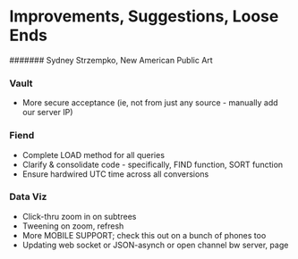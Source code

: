 # Improvements, Suggestions, Loose Ends
####### Sydney Strzempko, New American Public Art

### Vault
* More secure acceptance (ie, not from just any source - manually add our server IP)

### Fiend
* Complete LOAD method for all queries
* Clarify & consolidate code - specifically, FIND function, SORT function
* Ensure hardwired UTC time across all conversions

### Data Viz
* Click-thru zoom in on subtrees
* Tweening on zoom, refresh
* More MOBILE SUPPORT; check this out on a bunch of phones too
* Updating web socket or JSON-asynch or open channel bw server, page